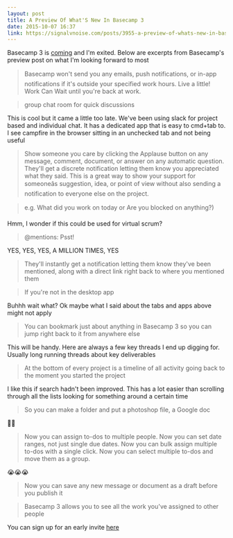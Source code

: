 ```yaml
---
layout: post
title: A Preview Of What'S New In Basecamp 3
date: 2015-10-07 16:37
link: https://signalvnoise.com/posts/3955-a-preview-of-whats-new-in-basecamp-3
---
```


Basecamp 3 is [coming](https://signalvnoise.com/posts/3955-a-preview-of-whats-new-in-basecamp-3 "coming") and I'm exited. Below are excerpts from Basecamp's preview post on what I'm looking forward to most

> Basecamp won't send you any emails, push notifications, or in-app notifications if it's outside your specified work hours. Live a little! Work Can Wait until you're back at work.


> group chat room for quick discussions

This is cool but it came a little too late. We've been using slack for project based and individual chat. It has a dedicated app that is easy to cmd+tab to. I see campfire in the browser sitting in an unchecked tab and not being useful 

> Show someone you care by clicking the Applause button on any message, comment, document, or answer on any automatic question. They'll get a discrete notification letting them know you appreciated what they said. This is a great way to show your support for someoneâs suggestion, idea, or point of view without also sending a notification to everyone else on the project.


> e.g. What did you work on today or Are you blocked on anything?)

Hmm, I wonder if this could be used for virtual scrum?

> @mentions: Psst!

YES, YES, YES, A MILLION TIMES, YES

> They'll instantly get a notification letting them know they've been mentioned, along with a direct link right back to where you mentioned them


> If you're not in the desktop app

Buhhh wait what? Ok maybe what I said about the tabs and apps above might not apply

> You can bookmark just about anything in Basecamp 3 so you can jump right back to it from anywhere else

This will be handy. Here are always a few key threads I end up digging for. Usually long running threads about key deliverables 

> At the bottom of every project is a timeline of all activity going back to the moment you started the project

I like this if search hadn't been improved. This has a lot easier than scrolling through all the lists looking for something around a certain time

> So you can make a folder and put a photoshop file, a Google doc

👍🏻

> Now you can assign to-dos to multiple people. Now you can set date ranges, not just single due dates. Now you can bulk assign multiple to-dos with a single click. Now you can select multiple to-dos and move them as a group.

😭😭😭

> Now you can save any new message or document as a draft before you publish it


> Basecamp 3 allows you to see all the work you've assigned to other people

You can sign up for an early invite [here](http://basecamp.com/3-is-coming "here")